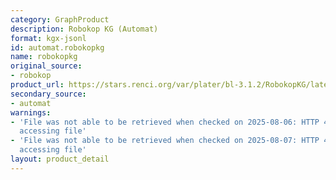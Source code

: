 ```yaml
---
category: GraphProduct
description: Robokop KG (Automat)
format: kgx-jsonl
id: automat.robokopkg
name: robokopkg
original_source:
- robokop
product_url: https://stars.renci.org/var/plater/bl-3.1.2/RobokopKG/latest/kgx_files
secondary_source:
- automat
warnings:
- 'File was not able to be retrieved when checked on 2025-08-06: HTTP 404 error when
  accessing file'
- 'File was not able to be retrieved when checked on 2025-08-07: HTTP 404 error when
  accessing file'
layout: product_detail
---
```

